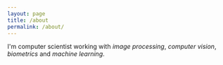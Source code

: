 ```yaml
---
layout: page
title: /about
permalink: /about/
---
```


I'm computer scientist working with *image processing*, *computer vision*, *biometrics* and *machine learning*.
